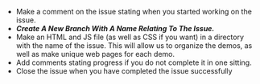 - Make a comment on the issue stating when you started working on the issue.
- ***Create A New Branch With A Name Relating To The Issue.***
- Make an HTML and JS file (as well as CSS if you want) in a directory with the name of the issue. This will allow us to organize the demos, as well as make unique web pages for each demo.
- Add comments stating progress if you do not complete it in one sitting.
- Close the issue when you have completed the issue successfully